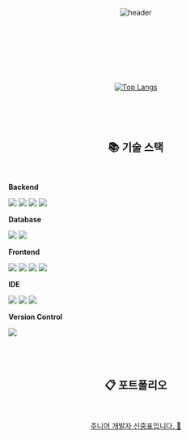 <div align="center">

 
![header](https://capsule-render.vercel.app/api?type=Venom&color=A8B3BC&height=150&section=header&text=안녕하세요!&nbsp;주니어&nbsp;개발자&nbsp;신중표입니다.&fontColor=838BC0&fontSize=40&animation=fadeIn&fontAlignY=55&desc=%20&descAlignY=62&descAlign=62)

<br/>
<br/>



<br/>
<br/>

<br/>
<br/>

[![Top Langs](https://github-readme-stats.vercel.app/api/top-langs/?username=893107&layout=compact)](https://github.com/anuraghazra/github-readme-stats)

 <br/>
 <br/>
 <br/>
 
 
  
## 📚 기술 스택
<br/>
<div style="display:flex; flex-direction:column; align-items:flex-start;">
    <!-- Backend -->
    <p><strong>Backend</strong></p>
    <div>
        <img src="https://img.shields.io/badge/Java-007396?style=for-the-badge&logo=Java&logoColor=white"> 
        <img src="https://img.shields.io/badge/node.js-5FA04E?style=for-the-badge&logo=node.js&logoColor=white">
        <img src="https://img.shields.io/badge/php-777BB4?style=for-the-badge&logo=php&logoColor=white">
        <img src="https://img.shields.io/badge/Spring Boot-6DB33F?style=for-the-badge&logo=spring boot&logoColor=white">         
    </div>
    <!-- Database -->
    <p><strong>Database</strong></p>
    <div>
        <img src="https://img.shields.io/badge/mysql-4479A1?style=for-the-badge&logo=mysql&logoColor=white">        
        <img src="https://img.shields.io/badge/mariaDB-003545?style=for-the-badge&logo=mariaDB&logoColor=white">        
    </div>   
    <!-- Frontend -->
    <p><strong>Frontend</strong></p>
    <div>
        <img src="https://img.shields.io/badge/html5-E34F26?style=flat-square&logo=html5&logoColor=white"> 
        <img src="https://img.shields.io/badge/css-1572B6?style=flat-square&logo=css3&logoColor=white"> 
        <img src="https://img.shields.io/badge/javascript-F7DF1E?style=flat-square&logo=javascript&logoColor=black">    
        <img src="https://img.shields.io/badge/react-61DAFB?style=flat-square&logo=react&logoColor=black">    
    </div>
    <!-- IDE -->
    <p><strong>IDE</strong></p>
    <div>
        <img src="https://img.shields.io/badge/IntelliJ-000000?style=for-the-badge&logo=IntelliJIDEA&logoColor=white">
        <img src="https://img.shields.io/badge/VSCode-007ACC?style=for-the-badge&logo=VisualStudioCode&logoColor=white"> 
        <img src="https://img.shields.io/badge/Eclipse-2C2255?style=for-the-badge&logo=Eclipse%20IDE&logoColor=white">
</div>
 <p><strong>Version Control</strong></p>
    <div>
        <img src="https://img.shields.io/badge/github-181717?style=for-the-badge&logo=github&logoColor=white">  
    </div><br>
</div>


   <br/>
   <br/>

## 📋 포트폴리오
<br/>

  [주니어 개발자 신중표입니다. 🐸](https://www.notion.so/a1c6e464db1d4960a1beba1ccccb4654?pvs=4)
   
   <br/>
   <br/>

 <!--
 
## :pencil2: 공부 기록
<br/>
<div style="display:flex; flex-direction:row;">
<a href="https://tlswndvy.tistory.com">
        <img src="https://img.shields.io/badge/Tistory-DC4B4B?style=for-the-badge&logo=Tistory&logoColor=white"> 
 </a>
 <br/>

 [![Tistory's Card](https://github-readme-tistory-card.vercel.app/api?name=tlswndvy&theme=default)](https://tlswndvy.tistory.com/)

 <br/>
 -->
 <br/>
<!--
## 💾 참여 프로젝트
<br/>
[🚛 닷코 공급망 관리 서비스][react](https://github.com/Datco57/datco-scms)
[Node](https://github.com/Datco57/datco-scms-api)
 <br/>
[💊 약 데이터 정보 검색 사이트 - Medicine Search Project(M.S.P)](https://github.com/joongpyo/M.S.P)
 <br/>

[🚀 Open Api Practice Project](https://github.com/ryuhobeom/OAPP)
-->
<br/>
<br/>
<br/>
<br/>
 
 

